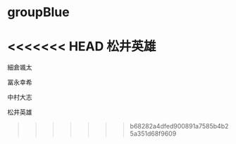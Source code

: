 # groupBlue
<<<<<<< HEAD
松井英雄
=======


細倉颯太

冨永幸希

中村大志

松井英雄
>>>>>>> b68282a4dfed900891a7585b4b25a351d68f9609
